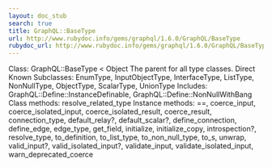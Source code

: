 ```yaml
---
layout: doc_stub
search: true
title: GraphQL::BaseType
url: http://www.rubydoc.info/gems/graphql/1.6.0/GraphQL/BaseType
rubydoc_url: http://www.rubydoc.info/gems/graphql/1.6.0/GraphQL/BaseType
---
```


Class: GraphQL::BaseType < Object
The parent for all type classes. 
Direct Known Subclasses:
EnumType, InputObjectType, InterfaceType, ListType, NonNullType,
ObjectType, ScalarType, UnionType
Includes:
GraphQL::Define::InstanceDefinable, GraphQL::Define::NonNullWithBang
Class methods:
resolve_related_type
Instance methods:
==, coerce_input, coerce_isolated_input, coerce_isolated_result,
coerce_result, connection_type, default_relay?, default_scalar?,
define_connection, define_edge, edge_type, get_field, initialize,
initialize_copy, introspection?, resolve_type, to_definition,
to_list_type, to_non_null_type, to_s, unwrap, valid_input?,
valid_isolated_input?, validate_input, validate_isolated_input,
warn_deprecated_coerce

